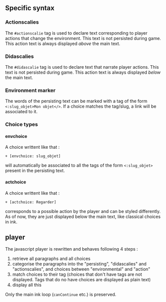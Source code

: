 ## Specific syntax

### Actionscalies

The `#actionscalie` tag is used to declare text corresponding to player actions that change the environment. This text is not persisted during game. This action text is always displayed _above_ the main text.

### Didascalies

The `#didascalie` tag is used to declare text that narrate player actions. This text is not persisted during game. This action text is always displayed _below_ the main text.

### Environment marker

The words of the persisting text can be marked with a tag of the form `<:slug_objet>Mon objet</>`. If a choice matches the tag/slug, a link will be associated to it.

### Choice types

#### envchoice

A choice writtent like that :
```
+ [envchoice: slug_objet]
```
will automatically be associated to all the tags of the form `<:slug_objet>` present in the persisting text.

#### actchoice

A choice writtent like that :

```
+ [actchoice: Regarder]
```
corresponds to a possible action by the player and can be styled differently. As of now, they are just displayed below the main text, like classical choices in ink.

## player

The javascript player is rewritten and behaves following 4 steps :

1. retrieve all paragraphs and all choices
2. categorise the paragraphs into the "persisting", "didascalies" and "actionscalies", and choices between "environmental" and "action"
3. match choices to their tag (choices that don't have tags are not displayed. Tags that do no have choices are displayed as plain text)
4. display all this

Only the main ink loop (`canContinue` etc.) is preserved.
